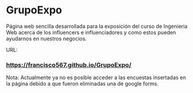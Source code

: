 # GrupoExpo
Página web sencilla desarrollada para la exposición del curso de Ingenieria Web acerca de los influencers e influenciadores y como estos pueden ayudarnos en nuestros negocios.

URL:
### https://francisco567.github.io/GrupoExpo/

Nota: Actualmente ya no es posible acceder a las encuestas insertadas en la página debido a que fueron eliminadas una de google forms.
